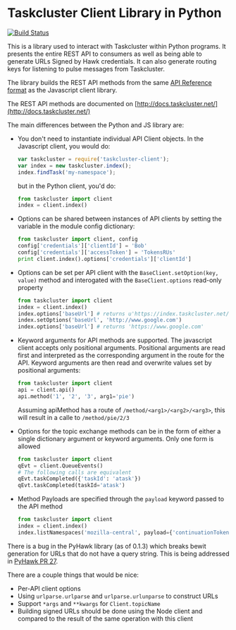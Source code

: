 Taskcluster Client Library in Python
======================================

[![Build Status](https://travis-ci.org/jhford/taskcluster-client.py.svg?branch=master)](https://travis-ci.org/jhford/taskcluster-client.py)

This is a library used to interact with Taskcluster within Python programs.  It
presents the entire REST API to consumers as well as being able to generate
URLs Signed by Hawk credentials.  It can also generate routing keys for
listening to pulse messages from Taskcluster.

The library builds the REST API methods from the same [API Reference
format](http://docs.taskcluster.net/tools/references/index.html) as the
Javascript client library.

The REST API methods are documented on
[http://docs.taskcluster.net/](http://docs.taskcluster.net/)

The main differences between the Python and JS library are:

* You don't need to instantiate individual API Client objects.  In the
  Javascript client, you would do:

    ```javascript
    var taskcluster = require('taskcluster-client');
    var index = new taskcluster.index();
    index.findTask('my-namespace');
    ```
    but in the Python client, you'd do:
    ```python
    from taskcluster import client
    index = client.index()
    ```

* Options can be shared between instances of API clients by setting the variable in the module
  config dictionary:

    ```python
    from taskcluster import client, config
    config['credentials']['clientId'] = 'Bob'
    config['credentials']['accessToken'] = 'TokensRUs'
    print client.index().options['credentials']['clientId']
    ```
* Options can be set per API client with the `BaseClient.setOption(key, value)` method
  and interogated with the `BaseClient.options` read-only property

  ```python
  from taskcluster import client
  index = client.index()
  index.options['baseUrl'] # returns u'https://index.taskcluster.net/v1'
  index.setOptions('baseUrl', 'http://www.google.com')
  index.options['baseUrl'] # returns 'https://www.google.com'
  ```

* Keyword arguments for API methods are supported.  The javascript client
  accepts only positional arguments.  Positional arguments are read first and
  interpreted as the corresponding argument in the route for the API.  Keyword
  arguments are then read and overwrite values set by positional arguments:

    ```python
    from taskcluster import client
    api = client.api()
    api.method('1', '2', '3', arg1='pie')
    ```
    Assuming apiMethod has a route of `/method/<arg1>/<arg2>/<arg3>`,
    this will result in a calle to `/method/pie/2/3`

* Options for the topic exchange methods can be in the form of either a single
  dictionary argument or keyword arguments.  Only one form is allowed

    ```python
    from taskcluster import client
    qEvt = client.QueueEvents()
    # The following calls are equivalent
    qEvt.taskCompleted({'taskId': 'atask'})
    qEvt.taskCompleted(taskId='atask')
    ```

* Method Payloads are specified through the `payload` keyword passed to the API
  method

    ```python
    from taskcluster import client
    index = client.index()
    index.listNamespaces('mozilla-central', payload={'continuationToken': 'a_token'})
    ```

There is a bug in the PyHawk library (as of 0.1.3) which breaks bewit
generation for URLs that do not have a query string.  This is being addressed
in [PyHawk PR 27](https://github.com/mozilla/PyHawk/pull/27). 

There are a couple things that would be nice:

* Per-API client options
* Using `urlparse.urlparse` and `urlparse.urlunparse` to construct URLs
* Support `*args` and `**kwargs` for `Client.topicName`
* Building signed URLs should be done using the Node client and compared
  to the result of the same operation with this client
